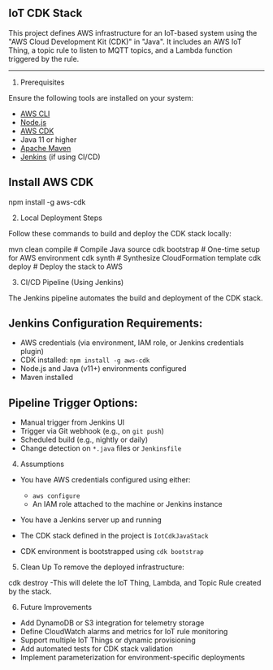 
IoT CDK Stack
-------------

This project defines AWS infrastructure for an IoT-based system using the "AWS Cloud Development Kit (CDK)" in "Java". It includes an AWS IoT Thing, a topic rule to listen to MQTT topics, and a Lambda function triggered by the rule.

---

1. Prerequisites

Ensure the following tools are installed on your system:

* [AWS CLI](https://docs.aws.amazon.com/cli/latest/userguide/install-cliv2.html)
* [Node.js](https://nodejs.org/)
* [AWS CDK](https://docs.aws.amazon.com/cdk/v2/guide/getting_started.html)
* Java 11 or higher
* [Apache Maven](https://maven.apache.org/)
* [Jenkins](https://www.jenkins.io/) (if using CI/CD)

Install AWS CDK
----------------
npm install -g aws-cdk


2. Local Deployment Steps

Follow these commands to build and deploy the CDK stack locally:

mvn clean compile          # Compile Java source
cdk bootstrap              # One-time setup for AWS environment
cdk synth                  # Synthesize CloudFormation template
cdk deploy                 # Deploy the stack to AWS


3. CI/CD Pipeline (Using Jenkins)

The Jenkins pipeline automates the build and deployment of the CDK stack.

Jenkins Configuration Requirements:
------------------------------------
* AWS credentials (via environment, IAM role, or Jenkins credentials plugin)
* CDK installed: `npm install -g aws-cdk`
* Node.js and Java (v11+) environments configured
* Maven installed

Pipeline Trigger Options:
------------------------------
* Manual trigger from Jenkins UI
* Trigger via Git webhook (e.g., on `git push`)
* Scheduled build (e.g., nightly or daily)
* Change detection on `*.java` files or `Jenkinsfile`

4. Assumptions

* You have AWS credentials configured using either:

  * `aws configure`
  * An IAM role attached to the machine or Jenkins instance
* You have a Jenkins server up and running
* The CDK stack defined in the project is `IotCdkJavaStack`
* CDK environment is bootstrapped using `cdk bootstrap`


5. Clean Up
To remove the deployed infrastructure:

cdk destroy
-This will delete the IoT Thing, Lambda, and Topic Rule created by the stack.

 6. Future Improvements

* Add DynamoDB or S3 integration for telemetry storage
* Define CloudWatch alarms and metrics for IoT rule monitoring
* Support multiple IoT Things or dynamic provisioning
* Add automated tests for CDK stack validation
* Implement parameterization for environment-specific deployments

